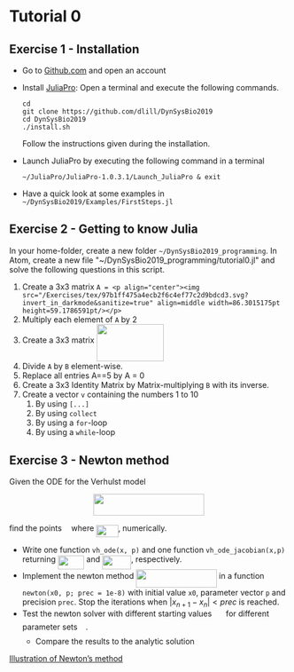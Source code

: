 # Tutorial 0

## Exercise 1 - Installation

* Go to [Github.com](https://www.github.com) and open an account
* Install [JuliaPro](https://juliacomputing.com/products/juliapro.html): Open a terminal and execute the following commands.

    ```
    cd
    git clone https://github.com/dlill/DynSysBio2019
    cd DynSysBio2019
    ./install.sh
    ```

    Follow the instructions given during the installation.

* Launch JuliaPro by executing the following command in a terminal

    ```
    ~/JuliaPro/JuliaPro-1.0.3.1/Launch_JuliaPro & exit
    ```

* Have a quick look at some examples in `~/DynSysBio2019/Examples/FirstSteps.jl`

## Exercise 2 - Getting to know Julia

In your home-folder, create a new folder `~/DynSysBio2019_programming`.
In Atom, create a new file "~/DynSysBio2019_programming/tutorial0.jl" and solve the following questions in this script.

1. Create a 3x3 matrix  ``A = <p align="center"><img src="/Exercises/tex/97b1ff475a4ecb2f6c4ef77c2d9bdcd3.svg?invert_in_darkmode&sanitize=true" align=middle width=86.3015175pt height=59.1786591pt/></p>``
1. Multiply each element of `A` by 2
1. Create a 3x3 matrix <img src="/Exercises/tex/a8f0d8389c6ebd93ef0e47b7ce074856.svg?invert_in_darkmode&sanitize=true" align=middle width=121.51255214999998pt height=67.39784699999998pt/>
1. Divide `A` by `B` element-wise.
1. Replace all entries A==5 by A = 0
1. Create a 3x3 Identity Matrix by Matrix-multiplying `B` with its inverse.
1. Create a vector `v` containing the numbers 1 to 10
    1. By using `[...]`
    1. By using `collect`
    1. By using a `for`-loop
    1. By using a `while`-loop

## Exercise 3 - Newton method

Given the ODE for the Verhulst model

<p align="center"><img src="/Exercises/tex/627b0540655ace2073d2ff3a40d59d31.svg?invert_in_darkmode&sanitize=true" align=middle width=200.68579409999998pt height=39.452455349999994pt/></p>

find the points <img src="/Exercises/tex/33717a96ef162d4ca3780ca7d161f7ad.svg?invert_in_darkmode&sanitize=true" align=middle width=9.39498779999999pt height=18.666631500000015pt/> where <img src="/Exercises/tex/34c7b19072da69fdf4b1063f0d40084a.svg?invert_in_darkmode&sanitize=true" align=middle width=39.53180549999999pt height=21.95701200000001pt/>, numerically.

* Write one function `vh_ode(x, p)` and one function `vh_ode_jacobian(x,p)` returning <img src="/Exercises/tex/587651b88bc08f8a274f2a60f58dbd44.svg?invert_in_darkmode&sanitize=true" align=middle width=47.57426519999999pt height=24.65753399999998pt/> and <img src="/Exercises/tex/b7fa994adcc703965f9f8cdcb3e44bb5.svg?invert_in_darkmode&sanitize=true" align=middle width=52.18614059999998pt height=24.7161288pt/>, respectively.
* Implement the newton method <img src="/Exercises/tex/694692dbcc038e13ffe9257860f4c2e2.svg?invert_in_darkmode&sanitize=true" align=middle width=145.92777539999997pt height=33.20539859999999pt/> in a function `newton(x0, p; prec = 1e-8)` with initial value `x0`, parameter vector `p` and precision `prec`.
    Stop the iterations when $|x_{n+1}−x_n| < prec$ is reached.
* Test the newton solver with different starting values <img src="/Exercises/tex/58a92a2dfd04b0fee8df47cf18384478.svg?invert_in_darkmode&sanitize=true" align=middle width=17.614197149999992pt height=21.18721440000001pt/> for different parameter sets <img src="/Exercises/tex/cbdb90ea1f8610965b51efbfef3cc0f9.svg?invert_in_darkmode&sanitize=true" align=middle width=10.87907699999999pt height=23.488575000000026pt/>.
    * Compare the results to the analytic solution

[Illustration of Newton’s method](https://en.wikipedia.org/wiki/Newton's_method#/media/File:NewtonIteration_Ani.gif)
